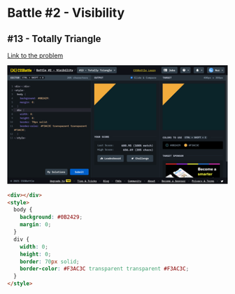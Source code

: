 # Battle #2 - Visibility

## #13 - Totally Triangle

[Link to the problem](https://cssbattle.dev/play/13)

![result](./images/13-totally-triangle.png)

```html
<div></div>
<style>
  body {
    background: #0B2429;
    margin: 0;
  }
  div {
    width: 0;
    height: 0;
    border: 70px solid;
    border-color: #F3AC3C transparent transparent #F3AC3C;
  }
</style>
```
